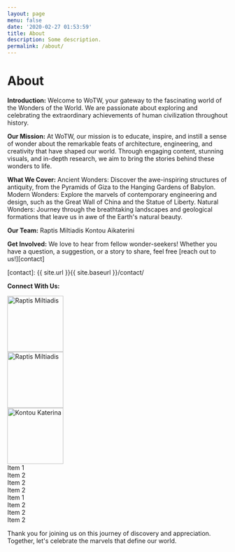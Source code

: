 ```yaml
---
layout: page
menu: false
date: '2020-02-27 01:53:59'
title: About
description: Some description.
permalink: /about/
---
```


# About

**Introduction:**
Welcome to WoTW, your gateway to the fascinating world of the Wonders of the World. We are passionate about exploring and celebrating the extraordinary achievements of human civilization throughout history.

**Our Mission:**
At WoTW, our mission is to educate, inspire, and instill a sense of wonder about the remarkable feats of architecture, engineering, and creativity that have shaped our world. Through engaging content, stunning visuals, and in-depth research, we aim to bring the stories behind these wonders to life.

**What We Cover:**
Ancient Wonders: Discover the awe-inspiring structures of antiquity, from the Pyramids of Giza to the Hanging Gardens of Babylon.
Modern Wonders: Explore the marvels of contemporary engineering and design, such as the Great Wall of China and the Statue of Liberty.
Natural Wonders: Journey through the breathtaking landscapes and geological formations that leave us in awe of the Earth's natural beauty.

**Our Team:**
Raptis Miltiadis
Kontou Aikaterini

**Get Involved:**
We love to hear from fellow wonder-seekers! Whether you have a question, a suggestion, or a story to share, feel free [reach out to us!][contact]

[contact]: {{ site.url }}{{ site.baseurl }}/contact/

**Connect With Us:**
<div class="row">
  <div class="column">
    <div class="row">
        <img class="round-image" src="{{ site.url }}{{ site.baseurl }}/assets/img/Miltos.jpg" alt="Raptis Miltiadis" width="128px">
        </div>
    <div class="row">
        <img class="round-image" src="{{ site.url }}{{ site.baseurl }}/assets/img/Miltos.jpg" alt="Raptis Miltiadis" width="128px">
        </div>
  </div>
  <div class="column">
  <img class="round-image" src="{{ site.url }}{{ site.baseurl }}/assets/img/Katerina.jpg" alt="Kontou Katerina" width="128px">
  </div>
</div>

<div class="row">
    <div class="column">
        <div class="row">
            <div class="item">Item 1</div>
            <div class="item">Item 2</div>
            <div class="item">Item 2</div>
            <div class="item">Item 2</div>
            </div>
        </div>
  <div class="column">
        <div class="row">
            <div class="item">Item 1</div>
            <div class="item">Item 2</div>
            <div class="item">Item 2</div>
            <div class="item">Item 2</div>
            </div>
        </div>
  </div>
</div>

Thank you for joining us on this journey of discovery and appreciation. Together, let's celebrate the marvels that define our world.